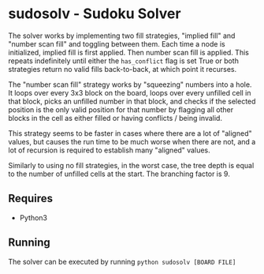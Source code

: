 # sudosolv - Sudoku Solver

The solver works by implementing two fill strategies, "implied fill" and "number scan fill" and toggling between them.
Each time a node is initialized, implied fill is first applied. Then number scan fill is applied.
This repeats indefinitely until either the `has_conflict` flag is set True or both strategies
return no valid fills back-to-back, at which point it recurses.

The "number scan fill" strategy works by "squeezing" numbers into a hole.
It loops over every 3x3 block on the board, loops over every unfilled cell in that
block, picks an unfilled number in that block, and checks if the selected position is
the only valid position for that number by flagging all other blocks in the cell as either
filled or having conflicts / being invalid.

This strategy seems to be faster in cases where there are a lot of "aligned" values, but
causes the run time to be much worse when there are not, and a lot of recursion is
required to establish many "aligned" values.

Similarly to using no fill strategies, in the worst case, the tree depth is equal
to the number of unfilled cells at the start. The branching factor is 9.

## Requires
- Python3

## Running
The solver can be executed by running `python sudosolv [BOARD FILE]`

